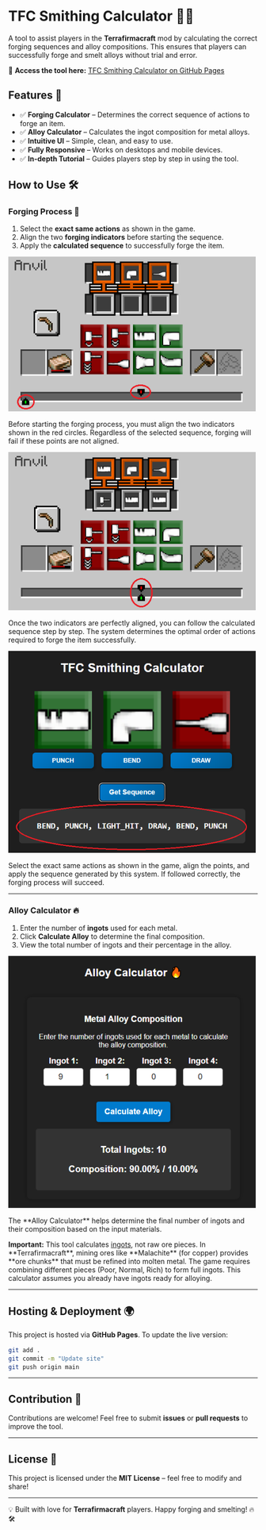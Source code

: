 # TFC Smithing Calculator 🔨🔥

A tool to assist players in the **Terrafirmacraft** mod by calculating the correct forging sequences and alloy compositions. This ensures that players can successfully forge and smelt alloys without trial and error.

🔗 **Access the tool here:** <a href="https://augustokonzen.github.io/TFCSmithingCalculatorWeb/" target="_blank">TFC Smithing Calculator on GitHub Pages</a>

## Features 🚀

- ✅ **Forging Calculator** – Determines the correct sequence of actions to forge an item.
- ✅ **Alloy Calculator** – Calculates the ingot composition for metal alloys.
- ✅ **Intuitive UI** – Simple, clean, and easy to use.
- ✅ **Fully Responsive** – Works on desktops and mobile devices.
- ✅ **In-depth Tutorial** – Guides players step by step in using the tool.

## How to Use 🛠

### **Forging Process 🔨**

1. Select the **exact same actions** as shown in the game.
2. Align the two **forging indicators** before starting the sequence.
3. Apply the **calculated sequence** to successfully forge the item.

<img src="img/start_forging.png" alt="Start Forging" width="500">

<p>Before starting the forging process, you must align the two indicators shown in the red circles. Regardless of the selected sequence, forging will fail if these points are not aligned.</p>

<img src="img/points_aligned.png" alt="Points Aligned" width="500">

<p>Once the two indicators are perfectly aligned, you can follow the calculated sequence step by step. The system determines the optimal order of actions required to forge the item successfully.</p>

<img src="img/output.png" alt="Forge Output" width="500">

<p>Select the exact same actions as shown in the game, align the points, and apply the sequence generated by this system. If followed correctly, the forging process will succeed.</p>

---

### **Alloy Calculator 🔥**

1. Enter the number of **ingots** used for each metal.
2. Click **Calculate Alloy** to determine the final composition.
3. View the total number of ingots and their percentage in the alloy.

<img src="img/alloy_calculator.png" alt="Alloy Calculator" width="500">

<p>The **Alloy Calculator** helps determine the final number of ingots and their composition based on the input materials.</p>

<p><strong>Important:</strong> This tool calculates <u>ingots</u>, not raw ore pieces. In **Terrafirmacraft**, mining ores like **Malachite** (for copper) provides **ore chunks** that must be refined into molten metal. The game requires combining different pieces (Poor, Normal, Rich) to form full ingots. This calculator assumes you already have ingots ready for alloying.</p>

---

## Hosting & Deployment 🌍

This project is hosted via **GitHub Pages**. To update the live version:

```sh
git add .
git commit -m "Update site"
git push origin main
```

---

## Contribution 🤝

Contributions are welcome! Feel free to submit **issues** or **pull requests** to improve the tool.

---

## License 📜

This project is licensed under the **MIT License** – feel free to modify and share!

---

💡 Built with love for **Terrafirmacraft** players. Happy forging and smelting! 🔥🛠
